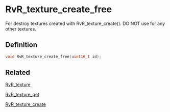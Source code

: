# RvR_texture_create_free

For destroy textures created with RvR_texture_create(). DO NOT use for any other textures.

## Definition

```c
void RvR_texture_create_free(uint16_t id);
```

## Related

[RvR_texture](/rvr/rvr/texture)

[RvR_texture_get](/rvr/rvr/texture_get)

[RvR_texture_create](/rvr/rvr/texture_create)
